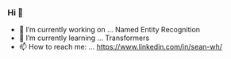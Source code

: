 ### Hi 👋

- 🔭 I’m currently working on ... Named Entity Recognition
- 🌱 I’m currently learning ... Transformers
- 📫 How to reach me: ... https://www.linkedin.com/in/sean-wh/
